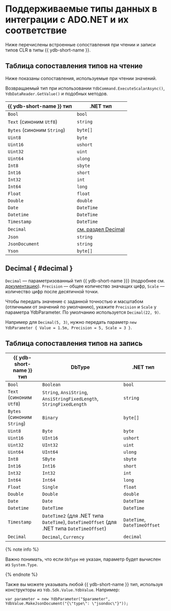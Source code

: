# Поддерживаемые типы данных в интеграции с ADO.NET и их соответствие

Ниже перечислены встроенные сопоставления при чтении и записи типов CLR в типы {{ ydb-short-name }}.

## Таблица сопоставления типов на чтение

Ниже показаны сопоставления, используемые при чтении значений.

Возвращаемый тип при использовании `YdbCommand.ExecuteScalarAsync()`, `YdbDataReader.GetValue()` и подобных методов.

| {{ ydb-short-name }} тип   | .NET тип                                         |
|----------------------------|--------------------------------------------------|
| `Bool`                     | `bool`                                           |
| `Text` (синоним `Utf8`)    | `string`                                         |
| `Bytes` (синоним `String`) | `byte[]`                                         |
| `Uint8`                    | `byte`                                           |
| `Uint16`                   | `ushort`                                         |
| `Uint32`                   | `uint`                                           |
| `Uint64`                   | `ulong`                                          |
| `Int8`                     | `sbyte`                                          |
| `Int16`                    | `short`                                          |
| `Int32`                    | `int`                                            |
| `Int64`                    | `long`                                           |
| `Float`                    | `float`                                          |
| `Double`                   | `double`                                         |
| `Date`                     | `DateTime`                                       |
| `Datetime`                 | `DateTime`                                       |
| `Timestamp`                | `DateTime`                                       |
| `Decimal`                  | [cм. раздел Decimal](./type-mapping.md/#decimal) |
| `Json`                     | `string`                                         |
| `JsonDocument`             | `string`                                         |
| `Yson`                     | `byte[]`                                         |

## Decimal { #decimal }

`Decimal` — параметризованный тип {{ ydb-short-name }}} (подробнее см. [документацию](../../../../core/yql/reference/types/primitive.md#numeric)). `Precision` — общее количество значащих цифр, `Scale` — количество цифр после десятичной точки.

Чтобы передать значение с заданной точностью и масштабом (отличными от значений по умолчанию), укажите `Precision` и `Scale` у параметра YdbParameter. По умолчанию используется `Decimal(22, 9)`.

Например для `Decimal(5, 3)`, нужно передать параметр `new YdbParameter { Value = 1.5m, Precision = 5, Scale = 3 }`.

## Таблица сопоставления типов на запись

| {{ ydb-short-name }} тип   | DbType                                                                                    | .NET тип                     |
|----------------------------|-------------------------------------------------------------------------------------------|------------------------------|
| `Bool`                     | `Boolean`                                                                                 | `bool`                       |
| `Text` (синоним `Utf8`)    | `String`, `AnsiString`, `AnsiStringFixedLength`, `StringFixedLength`                      | `string`                     |
| `Bytes` (синоним `String`) | `Binary`                                                                                  | `byte[]`                     |
| `Uint8`                    | `Byte`                                                                                    | `byte`                       |
| `Uint16`                   | `UInt16`                                                                                  | `ushort`                     |
| `Uint32`                   | `UInt32`                                                                                  | `uint`                       |
| `Uint64`                   | `UInt64`                                                                                  | `ulong`                      |
| `Int8`                     | `SByte`                                                                                   | `sbyte`                      |
| `Int16`                    | `Int16`                                                                                   | `short`                      |
| `Int32`                    | `Int32`                                                                                   | `int`                        |
| `Int64`                    | `Int64`                                                                                   | `long`                       |
| `Float`                    | `Single`                                                                                  | `float`                      |
| `Double`                   | `Double`                                                                                  | `double`                     |
| `Date`                     | `Date`                                                                                    | `DateTime`                   |
| `Datetime`                 | `DateTime`                                                                                | `DateTime`                   |
| `Timestamp`                | `DateTime2` (для .NET типа `DateTime`), `DateTimeOffset` (для .NET типа `DateTimeOffset`) | `DateTime`, `DateTimeOffset` |
| `Decimal`                  | `Decimal`, `Currency`                                                                     | `decimal`                    |

{% note info %}

Важно понимать, что если `DbType` не указан, параметр будет вычислен из `System.Type`.

{% endnote %}

Также вы можете указывать любой {{ ydb-short-name }} тип, используя конструкторы из `Ydb.Sdk.Value.YdbValue`. Например:

```с#
var parameter = new YdbParameter("$parameter", YdbValue.MakeJsonDocument("{\"type\": \"jsondoc\"}")); 
```

